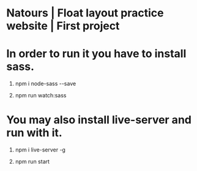 # Natours | Float layout practice website | First project
# In order to run it you have to install sass.
1) npm i node-sass --save

2) npm run watch:sass
# You may also install live-server and run with it.
1) npm i live-server -g

2) npm run start
